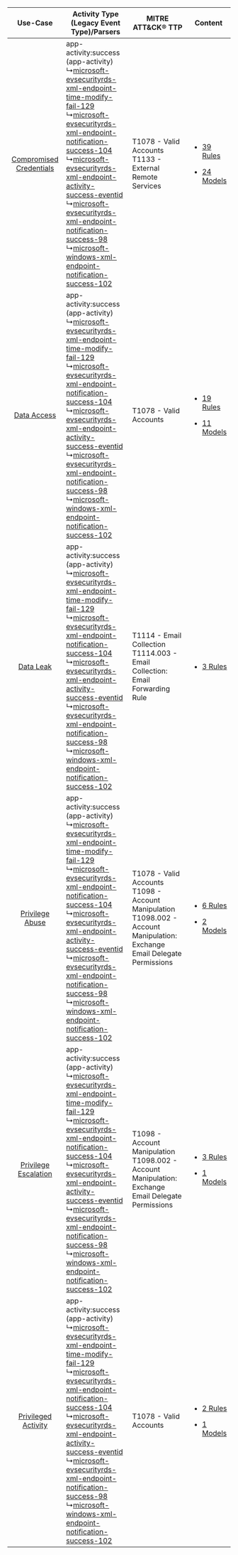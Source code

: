 |    Use-Case    | Activity Type (Legacy Event Type)/Parsers    | MITRE ATT&CK® TTP    | Content    |
|:----:| ---- | ---- | ---- |
| [Compromised Credentials](../../../UseCases/uc_compromised_credentials.md) |  app-activity:success (app-activity)<br> ↳[microsoft-evsecurityrds-xml-endpoint-time-modify-fail-129](Ps/pC_microsoftevsecurityrdsxmlendpointtimemodifyfail129.md)<br> ↳[microsoft-evsecurityrds-xml-endpoint-notification-success-104](Ps/pC_microsoftevsecurityrdsxmlendpointnotificationsuccess104.md)<br> ↳[microsoft-evsecurityrds-xml-endpoint-activity-success-eventid](Ps/pC_microsoftevsecurityrdsxmlendpointactivitysuccesseventid.md)<br> ↳[microsoft-evsecurityrds-xml-endpoint-notification-success-98](Ps/pC_microsoftevsecurityrdsxmlendpointnotificationsuccess98.md)<br> ↳[microsoft-windows-xml-endpoint-notification-success-102](Ps/pC_microsoftwindowsxmlendpointnotificationsuccess102.md)<br> | T1078 - Valid Accounts<br>T1133 - External Remote Services<br>    | [<ul><li>39 Rules</li></ul><ul><li>24 Models</li></ul>](RM/r_m_microsoft_event_viewer_-_remotedesktopservices_Compromised_Credentials.md) |
|    [Data Access](../../../UseCases/uc_data_access.md)    |  app-activity:success (app-activity)<br> ↳[microsoft-evsecurityrds-xml-endpoint-time-modify-fail-129](Ps/pC_microsoftevsecurityrdsxmlendpointtimemodifyfail129.md)<br> ↳[microsoft-evsecurityrds-xml-endpoint-notification-success-104](Ps/pC_microsoftevsecurityrdsxmlendpointnotificationsuccess104.md)<br> ↳[microsoft-evsecurityrds-xml-endpoint-activity-success-eventid](Ps/pC_microsoftevsecurityrdsxmlendpointactivitysuccesseventid.md)<br> ↳[microsoft-evsecurityrds-xml-endpoint-notification-success-98](Ps/pC_microsoftevsecurityrdsxmlendpointnotificationsuccess98.md)<br> ↳[microsoft-windows-xml-endpoint-notification-success-102](Ps/pC_microsoftwindowsxmlendpointnotificationsuccess102.md)<br> | T1078 - Valid Accounts<br>    | [<ul><li>19 Rules</li></ul><ul><li>11 Models</li></ul>](RM/r_m_microsoft_event_viewer_-_remotedesktopservices_Data_Access.md)    |
|    [Data Leak](../../../UseCases/uc_data_leak.md)    |  app-activity:success (app-activity)<br> ↳[microsoft-evsecurityrds-xml-endpoint-time-modify-fail-129](Ps/pC_microsoftevsecurityrdsxmlendpointtimemodifyfail129.md)<br> ↳[microsoft-evsecurityrds-xml-endpoint-notification-success-104](Ps/pC_microsoftevsecurityrdsxmlendpointnotificationsuccess104.md)<br> ↳[microsoft-evsecurityrds-xml-endpoint-activity-success-eventid](Ps/pC_microsoftevsecurityrdsxmlendpointactivitysuccesseventid.md)<br> ↳[microsoft-evsecurityrds-xml-endpoint-notification-success-98](Ps/pC_microsoftevsecurityrdsxmlendpointnotificationsuccess98.md)<br> ↳[microsoft-windows-xml-endpoint-notification-success-102](Ps/pC_microsoftwindowsxmlendpointnotificationsuccess102.md)<br> | T1114 - Email Collection<br>T1114.003 - Email Collection: Email Forwarding Rule<br>    | [<ul><li>3 Rules</li></ul>](RM/r_m_microsoft_event_viewer_-_remotedesktopservices_Data_Leak.md)    |
|         [Privilege Abuse](../../../UseCases/uc_privilege_abuse.md)         |  app-activity:success (app-activity)<br> ↳[microsoft-evsecurityrds-xml-endpoint-time-modify-fail-129](Ps/pC_microsoftevsecurityrdsxmlendpointtimemodifyfail129.md)<br> ↳[microsoft-evsecurityrds-xml-endpoint-notification-success-104](Ps/pC_microsoftevsecurityrdsxmlendpointnotificationsuccess104.md)<br> ↳[microsoft-evsecurityrds-xml-endpoint-activity-success-eventid](Ps/pC_microsoftevsecurityrdsxmlendpointactivitysuccesseventid.md)<br> ↳[microsoft-evsecurityrds-xml-endpoint-notification-success-98](Ps/pC_microsoftevsecurityrdsxmlendpointnotificationsuccess98.md)<br> ↳[microsoft-windows-xml-endpoint-notification-success-102](Ps/pC_microsoftwindowsxmlendpointnotificationsuccess102.md)<br> | T1078 - Valid Accounts<br>T1098 - Account Manipulation<br>T1098.002 - Account Manipulation: Exchange Email Delegate Permissions<br> | [<ul><li>6 Rules</li></ul><ul><li>2 Models</li></ul>](RM/r_m_microsoft_event_viewer_-_remotedesktopservices_Privilege_Abuse.md)    |
|    [Privilege Escalation](../../../UseCases/uc_privilege_escalation.md)    |  app-activity:success (app-activity)<br> ↳[microsoft-evsecurityrds-xml-endpoint-time-modify-fail-129](Ps/pC_microsoftevsecurityrdsxmlendpointtimemodifyfail129.md)<br> ↳[microsoft-evsecurityrds-xml-endpoint-notification-success-104](Ps/pC_microsoftevsecurityrdsxmlendpointnotificationsuccess104.md)<br> ↳[microsoft-evsecurityrds-xml-endpoint-activity-success-eventid](Ps/pC_microsoftevsecurityrdsxmlendpointactivitysuccesseventid.md)<br> ↳[microsoft-evsecurityrds-xml-endpoint-notification-success-98](Ps/pC_microsoftevsecurityrdsxmlendpointnotificationsuccess98.md)<br> ↳[microsoft-windows-xml-endpoint-notification-success-102](Ps/pC_microsoftwindowsxmlendpointnotificationsuccess102.md)<br> | T1098 - Account Manipulation<br>T1098.002 - Account Manipulation: Exchange Email Delegate Permissions<br>    | [<ul><li>3 Rules</li></ul><ul><li>1 Models</li></ul>](RM/r_m_microsoft_event_viewer_-_remotedesktopservices_Privilege_Escalation.md)      |
|     [Privileged Activity](../../../UseCases/uc_privileged_activity.md)     |  app-activity:success (app-activity)<br> ↳[microsoft-evsecurityrds-xml-endpoint-time-modify-fail-129](Ps/pC_microsoftevsecurityrdsxmlendpointtimemodifyfail129.md)<br> ↳[microsoft-evsecurityrds-xml-endpoint-notification-success-104](Ps/pC_microsoftevsecurityrdsxmlendpointnotificationsuccess104.md)<br> ↳[microsoft-evsecurityrds-xml-endpoint-activity-success-eventid](Ps/pC_microsoftevsecurityrdsxmlendpointactivitysuccesseventid.md)<br> ↳[microsoft-evsecurityrds-xml-endpoint-notification-success-98](Ps/pC_microsoftevsecurityrdsxmlendpointnotificationsuccess98.md)<br> ↳[microsoft-windows-xml-endpoint-notification-success-102](Ps/pC_microsoftwindowsxmlendpointnotificationsuccess102.md)<br> | T1078 - Valid Accounts<br>    | [<ul><li>2 Rules</li></ul><ul><li>1 Models</li></ul>](RM/r_m_microsoft_event_viewer_-_remotedesktopservices_Privileged_Activity.md)       |